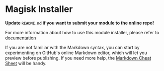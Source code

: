 # Magisk Installer

**Update `README.md` if you want to submit your module to the online repo!**

For more information about how to use this module installer, please refer to [documentation](https://topjohnwu.github.io/Magisk/guides.html)

If you are not familiar with the Markdown syntax, you can start by experimenting on GitHub's online Markdown editor, which will let you preview before publishing. If you need more help, the [Markdown Cheat Sheet](https://github.com/adam-p/markdown-here/wiki/Markdown-Cheatsheet) will be handy.
